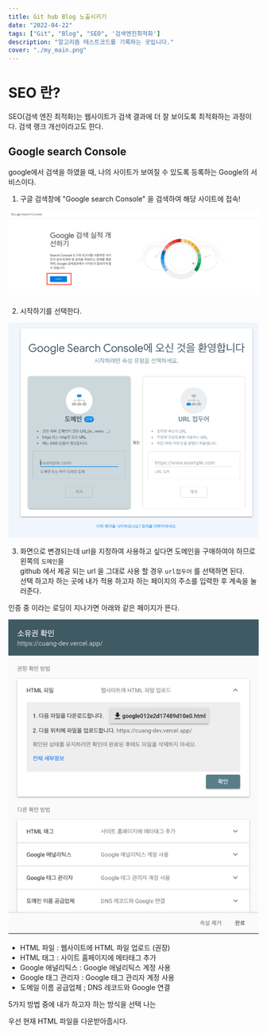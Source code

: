 ```yaml
---
title: Git hub Blog 노출시키기
date: "2022-04-22"
tags: ["Git", "Blog", "SEO", '검색엔진최적화']
description: "알고리즘 테스트코드를 기록하는 곳입니다."
cover: "./my_main.png"
---
```

# SEO 란?

SEO(검색 엔진 최적화)는 웹사이트가 검색 결과에 더 잘 보이도록 최적화하는 과정이다. 검색 랭크 개선이라고도 한다. 

## Google search Console
  google에서 검색을 하였을 때, 나의 사이트가 보여질 수 있도록 등록하는 Google의 서비스이다.

1. 구글 검색창에 "Google search Console" 을 검색하여 해당 사이트에 접속!

![Google search Console](Google_search_Console_hone.png)

2. 시작하기를 선택한다.

![domain](domain_chice.png)

3. 화면으로 변경되는데 url을 지정하여 사용하고 싶다면 도메인을 구매하여야 하므로 
왼쪽의 `도메인`을 <br />
github 에서 제공 되는 url 을 그대로 사용 할 경우 `url접두어` 를 선택하면 된다.
<br />선택 하고자 하는 곳에 내가 적용 하고자 하는 페이지의 주소를 입력한 후 계속을 눌러준다.

인증 중 이라는 로딩이 지나가면 아래와 같은 페이지가 뜬다.

![log](log.png)

- HTML 파일 : 웹사이트에 HTML 파일 업로드 (권장)
- HTML 태그 : 사이트 홈페이지에 메타태그 추가
- Google 애널리틱스 : Google 애널리틱스 계정 사용
- Google 태그 관리자 : Google 태그 관리자 계정 사용
- 도메일 이름 공급업체 ; DNS 레코드와 Google 연결

5가지 방법 중에 내가 하고자 하는 방식을 선택 나는 

우선 현재 HTML 파일을 다운받아줍시다.